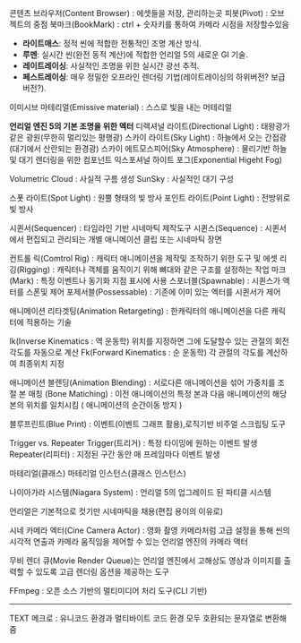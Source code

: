 

콘텐츠 브라우저(Content Browser) : 에셋들을 저장, 관리하는곳
피봇(Pivot) : 오브젝트의 중점
북마크(BookMark) : ctrl + 숫자키를 통하여 카메라 시점을 저장할수있음

- **라이트매스**: 정적 씬에 적합한 전통적인 조명 계산 방식.
- **루멘**: 실시간 씬(완전 동적 계산)에 적합한 언리얼 5의 새로운 GI 기술.
- **레이트레이싱**: 사실적인 조명을 위한 실시간 광선 추적.
- **페스트레이싱**: 매우 정밀한 오프라인 렌더링 기법(레이트레이싱의 하위버전? 보급버전?).



이미시브 마테리얼(Emissive material) : 스스로 빛을 내는 머테리얼

**언리얼 엔진 5의 기본 조명을 위한 엑터**
디렉셔널 라이트(Directional Light) : 태왕광가 같은 광원(무한히 멀리있는 평행광)
스카이 라이트(Sky Light) : 하늘에서 오는 간접광(대기에서 산란되는 환경광)
스카이 에트모스피어(Sky Atmosphere) : 물리기반 하늘및 대기 렌더링을 위한 컴포넌트
익스포셔널 하이트 포그(Exponential Higeht Fog)

Volumetric Cloud : 사실적 구름 생성
SunSky : 사실적인 대기 구성

스폿 라이트(Spot Light) : 원뿔 형태의 빛 방사
포인트 라이트(Point Light) : 전방위로 빛 방사 




시퀸서(Sequencer) : 타임라인 기반 시네마틱 제작도구
시퀸스(Sequence) : 시퀸서에서 편집되고 관리되는 개별 애니메이션 클립 또는 시네마틱 장면

컨트롤 릭(Comtrol Rig) : 캐릭터 애니메이션을 제작및 조작하기 위한 도구 및 에셋
리깅(Rigging) : 캐릭터나 객체를 움직이기 위해 뼈대와 같은 구조를 설정하는 작업
마크(Mark) : 특정 이벤트나 동기화 지점 표시에 사용
  스포너블(Spawnable) : 시퀸스가 액터를 스폰및 제어
  포제서블(Possessable) : 기존에 이미 있는 엑터를 시퀸서가 제어


애니메이션 리타겟팅(Animation Retargeting) : 한캐릭터의 애니메이션을 다른 캐릭터에 적용하는 기술

Ik(Inverse Kinematics : 역 운동학) 위치를 지정하면 그에 도달할수 있는 관절의 회전각도를 자동으로 계산
Fk(Forward Kinematics : 순 운동학) 각 관절의 각도를 계산하여 최종위치 지정


애니메이션 블렌딩(Animation Blending) : 서로다른 애니메이션을 섞어 가중치를 조절
본 매칭 (Bone Matiching) : 이전 애니메이션의 특정 본과 다음 애니메이션의 해당 본의 위치를 일치시킴 ( 애니메이션의 순간이동 방지 )




블루프린트(Blue Print) : 이벤트(이벤트 그래프 활용),로직기반 비주얼 스크립팅 도구

Trigger vs. Repeater 
Trigger(트리거) : 특정 타이밍에 원하는 이벤트 발생 
Repeater(리피터) : 지정된 구간 동안 매 프레임마다 이벤트 발생

마테리얼(클래스)
마테리얼 인스턴스(클래스 인스턴스)

나이아가라 시스템(Niagara System) : 언리얼 5의 업그레이드 된 파티클 시스템




언리얼은 기본적으로 컷기만 시네마틱을 채용(편집 용이의 이유로)

시네 카메라 엑터(Cine Camera Actor) : 영화 촬영 카메라처럼 고급 설정을 통해 씬의 시각적 연출과 카메라 움직임을 제어할 수 있는 언리얼 엔진의 카메라 액터

무비 렌더 큐(Movie Render Queue)는 언리얼 엔진에서 고해상도 영상과 이미지를 출력할 수 있도록 고급 렌더링 옵션을 제공하는 도구

FFmpeg : 오픈 소스 기반의 멀티미디어 처리 도구(CLI 기반)


----------------------

TEXT 메크로 : 유니코드 환경과 멀티바이트 코드 환경 모두 호환되는 문자열로 변환해 줌

